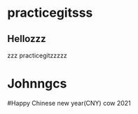 # practicegitsss

## Hellozzz

zzz practicegitzzzzz

# Johnngcs

#Happy Chinese new year(CNY) cow 2021
